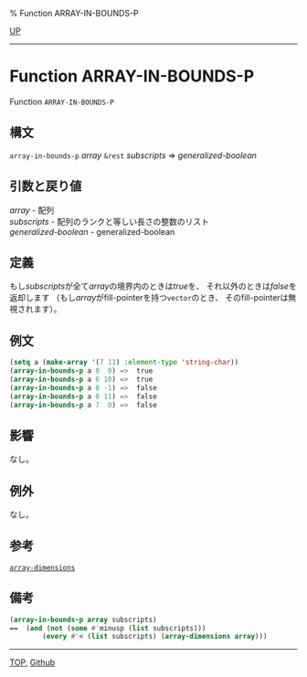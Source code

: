 % Function ARRAY-IN-BOUNDS-P

[UP](15.2.html)  

---

# Function **ARRAY-IN-BOUNDS-P**


Function `ARRAY-IN-BOUNDS-P`


## 構文

`array-in-bounds-p` *array* `&rest` *subscripts* => *generalized-boolean*


## 引数と戻り値

*array* - 配列  
*subscripts* - 配列のランクと等しい長さの整数のリスト  
*generalized-boolean* - generalized-boolean


## 定義

もし*subscripts*が全て*array*の境界内のときは*true*を、
それ以外のときは*false*を返却します
（もし*array*がfill-pointerを持つ`vector`のとき、
そのfill-pointerは無視されます）。


## 例文

```lisp
(setq a (make-array '(7 11) :element-type 'string-char))
(array-in-bounds-p a 0  0) =>  true
(array-in-bounds-p a 6 10) =>  true
(array-in-bounds-p a 0 -1) =>  false
(array-in-bounds-p a 0 11) =>  false
(array-in-bounds-p a 7  0) =>  false
```


## 影響

なし。


## 例外

なし。


## 参考

[`array-dimensions`](15.2.array-dimensions.html)


## 備考

```lisp
(array-in-bounds-p array subscripts)   
==  (and (not (some #'minusp (list subscripts)))
        (every #'< (list subscripts) (array-dimensions array)))
```


---
[TOP](index.html),  [Github](https://github.com/nptcl/npt-japanese)

